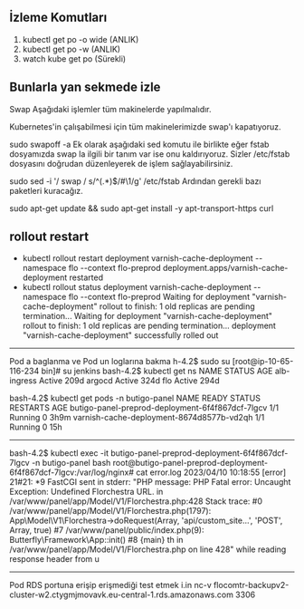 İzleme Komutları
------------------------

1) kubectl get po -o wide (ANLIK)
2) kubectl get po -w (ANLIK)
3) watch kube get po (Sürekli)

## Bunlarla yan sekmede izle



Swap
Aşağıdaki işlemler tüm makinelerde yapılmalıdır.

Kubernetes'in çalışabilmesi için tüm makinelerimizde swap'ı kapatıyoruz.

sudo swapoff -a
Ek olarak aşağıdaki sed komutu ile birlikte eğer fstab dosyamızda swap la ilgili bir tanım var ise onu kaldırıyoruz. Sizler /etc/fstab dosyasını doğrudan düzenleyerek de işlem sağlayabilirsiniz.

sudo sed -i '/ swap / s/^\(.*\)$/#\1/g' /etc/fstab
Ardından gerekli bazı paketleri kuracağız.

sudo apt-get update && sudo apt-get install -y apt-transport-https curl


rollout restart
-------------------------
+ kubectl rollout restart deployment varnish-cache-deployment --namespace flo --context flo-preprod
deployment.apps/varnish-cache-deployment restarted
+ kubectl rollout status deployment varnish-cache-deployment --namespace flo --context flo-preprod
Waiting for deployment "varnish-cache-deployment" rollout to finish: 1 old replicas are pending termination...
Waiting for deployment "varnish-cache-deployment" rollout to finish: 1 old replicas are pending termination...
deployment "varnish-cache-deployment" successfully rolled out
----------------------------------------------
Pod a baglanma ve Pod un loglarına bakma
h-4.2$ sudo su
[root@ip-10-65-116-234 bin]# su jenkins
bash-4.2$ kubectl get ns
NAME                    STATUS        AGE
alb-ingress             Active        209d
argocd                  Active        324d
flo                     Active        294d

bash-4.2$ kubectl get pods -n butigo-panel
NAME                                               READY   STATUS    RESTARTS   AGE
butigo-panel-preprod-deployment-6f4f867dcf-7lgcv   1/1     Running   0          3h9m
varnish-cache-deployment-8674d8577b-vd2qh          1/1     Running   0          15h
*****
bash-4.2$ kubectl exec -it butigo-panel-preprod-deployment-6f4f867dcf-7lgcv -n butigo-panel bash
root@butigo-panel-preprod-deployment-6f4f867dcf-7lgcv:/var/log/nginx# cat error.log
2023/04/10 10:18:55 [error] 21#21: *9 FastCGI sent in stderr: "PHP message: PHP Fatal error:  Uncaught Exception: Undefined Florchestra URL. in /var/www/panel/app/Model/V1/Florchestra.php:428
Stack trace:
#0 /var/www/panel/app/Model/V1/Florchestra.php(1797): App\Model\V1\Florchestra->doRequest(Array, 'api/custom_site...', 'POST', Array, true)
#7 /var/www/panel/public/index.php(9): Butterfly\Framework\App::init()
#8 {main}  th in /var/www/panel/app/Model/V1/Florchestra.php on line 428" while reading response header from u

----------------------------------------------
Pod RDS portuna erişip erişmediği test etmek i.in
nc-v flocomtr-backupv2-cluster-w2.ctygmjmovavk.eu-central-1.rds.amazonaws.com 3306
